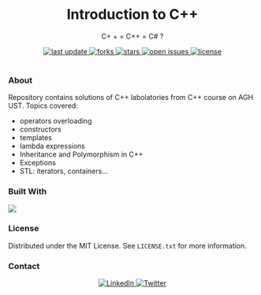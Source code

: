 <div align="center">
  
  <h1> Introduction to C++ </h1>
  <p>  C+ + = C++ = C# ? </p>
  
  <div>
    <a href="">
      <img src="https://img.shields.io/github/last-commit/psp515/IntroductionToCPP" alt="last update" />
    </a>
    <a href="https://github.com/psp515/IntroductionToCPP/network/members">
      <img src="https://img.shields.io/github/forks/psp515/IntroductionToCPP" alt="forks" />
    </a>
    <a href="https://github.com/psp515/IntroductionToCPP/stargazers">
      <img src="https://img.shields.io/github/stars/psp515/IntroductionToCPP" alt="stars" />
    </a>
    <a href="https://github.com/psp515/IntroductionToCPP/issues/">
      <img src="https://img.shields.io/github/issues/psp515/IntroductionToCPP" alt="open issues" />
    </a>
    <a href="https://github.com/psp515/IntroductionToCPP/blob/master/LICENSE">
      <img src="https://img.shields.io/github/license/psp515/IntroductionToCPP" alt="license" />
    </a>
  </div>
</div>  

<br/>

### About 

Repository contains solutions of C++ labolatories from C++ course on AGH UST.
Topics covered:
- operators overloading
- constructors
- templates
- lambda expressions
- Inheritance and Polymorphism in C++
- Exceptions
- STL: iterators, containers...

### Built With

![](https://img.shields.io/badge/C%2B%2B-00599C?style=for-the-badge&logo=c%2B%2B&logoColor=white&style=flat)


### License

Distributed under the MIT License. See `LICENSE.txt` for more information.

### Contact

<div align="center">
  <a href="https://www.linkedin.com/in/lukasz-psp515-kolber/">
    <img src="https://img.shields.io/badge/LinkedIn-0077B5?style=for-the-badge&logo=linkedin&logoColor=white" alt="LinkedIn" />
  </a>
  <a href="https://twitter.com/psp515">
    <img src="https://img.shields.io/badge/Twitter-1DA1F2?style=for-the-badge&logo=twitter&logoColor=white" alt="Twitter" />
  </a>
</div>


